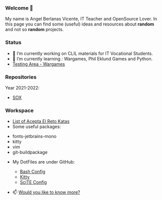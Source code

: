 ### Welcome 👋

My name is Angel Berlanas Vicente, IT Teacher and OpenSource Lover.
In this page you can find some (useful) ideas and resources about **random** and not so **random** projects.

### Status

- 🔭 I’m currently working on CLIL materials for IT Vocational Students.
- 🌱 I’m currently learning : Wargames, Phil Eklund Games and Python.
- [Testing Area - Wargames](./Games/Readme.md)

### Repositories

Year 2021-2022: 

- [ SOX ](https://github.com/aberlanas/SMX-SOX)

### Workspace


- [List of Acepta El Reto Katas](./Katas/AceptaElReto-List.md)
- Some useful packages:

 * fonts-jetbrains-mono
 * kitty
 * vim
 * git-buildpackage

- My DotFiles are under GitHub:

	* [Bash Config](./Bash/dot.bashrc)
	* [Kitty](./Kitty/kitty.conf)
	* [SciTE Config](./Scite/SciTEUser.properties)

- 📫 [Would you like to know more?](./LongReadme.org)
